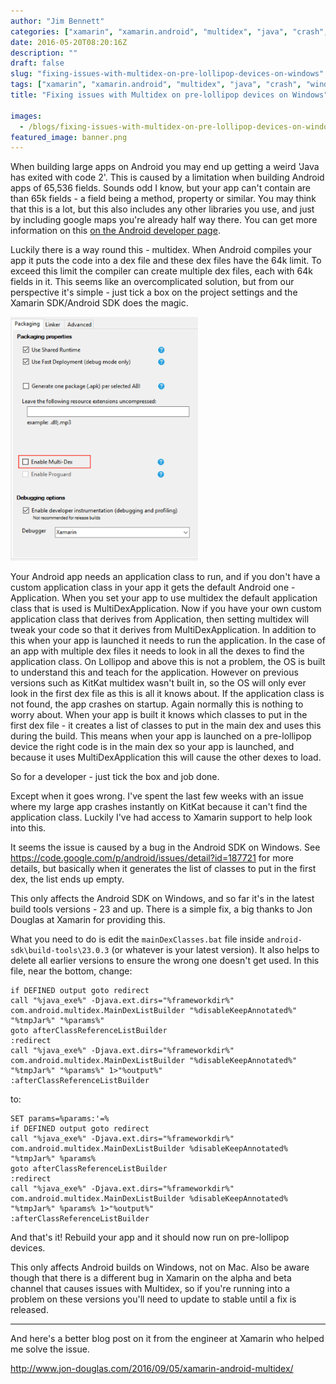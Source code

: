 ```yaml
---
author: "Jim Bennett"
categories: ["xamarin", "xamarin.android", "multidex", "java", "crash", "windows"]
date: 2016-05-20T08:20:16Z
description: ""
draft: false
slug: "fixing-issues-with-multidex-on-pre-lollipop-devices-on-windows"
tags: ["xamarin", "xamarin.android", "multidex", "java", "crash", "windows"]
title: "Fixing issues with Multidex on pre-lollipop devices on Windows"

images:
  - /blogs/fixing-issues-with-multidex-on-pre-lollipop-devices-on-windows/banner.png
featured_image: banner.png
---
```



When building large apps on Android you may end up getting a weird 'Java has exited with code 2'.  This is caused by a limitation when building Android apps of 65,536 fields.  Sounds odd I know, but your app can't contain are than 65k fields - a field being a method, property or similar.  You may think that this is a lot, but this also includes any other libraries you use, and just by including google maps you're already half way there.  You can get more information on this [on the Android developer page](https://developer.android.com/studio/build/multidex.html).

Luckily there is a way round this - multidex.  When Android compiles your app it puts the code into a dex file and these dex files have the 64k limit.  To exceed this limit the compiler can create multiple dex files, each with 64k fields in it.  This seems like an overcomplicated solution, but from our perspective it's simple - just tick a box on the project settings and the Xamarin SDK/Android SDK does the magic.

<div class="image-div" style="width: 300px;"> 
    
![](Screen-Shot-2016-05-20-at-19-38-58.png)
    
</div>

Your Android app needs an application class to run, and if you don't have a custom application class in your app it gets the default Android one - Application.  When you set your app to use multidex the default application class that is used is MultiDexApplication.  Now if you have your own custom application class that derives from Application, then setting multidex will tweak your code so that it derives from MultiDexApplication.
In addition to this when your app is launched it needs to run the application.  In the case of an app with multiple dex files it needs to look in all the dexes to find the application class.  On Lollipop and above this is not a problem, the OS is built to understand this and teach for the application.  However on previous versions such as KitKat multidex wasn't built in, so the OS will only ever look in the first dex file as this is all it knows about.  If the application class is not found, the app crashes on startup.
Again normally this is nothing to worry about. When your app is built it knows which classes to put in the first dex file - it creates a list of classes to put in the main dex and uses this during the build.  This means when your app is launched on a pre-lollipop device the right code is in the main dex so your app is launched, and because it uses MultiDexApplication this will cause the other dexes to load.

So for a developer - just tick the box and job done.

Except when it goes wrong.  I've spent the last few weeks with an issue where my large app crashes instantly on KitKat because it can't find the application class.
Luckily I've had access to Xamarin support to help look into this.

It seems the issue is caused by a bug in the Android SDK on Windows. See https://code.google.com/p/android/issues/detail?id=187721 for more details, but basically when it generates the list of classes to put in the first dex, the list ends up empty.

This only affects the Android SDK on Windows, and so far it's in the latest build tools versions - 23 and up.  There is a simple fix, a big thanks to Jon Douglas at Xamarin for providing this.

What you need to do is edit the `mainDexClasses.bat` file inside `android-sdk\build-tools\23.0.3` (or whatever is your latest version).  It also helps to delete all earlier versions to ensure the wrong one doesn't get used.  In this file, near the bottom, change:

```
if DEFINED output goto redirect
call "%java_exe%" -Djava.ext.dirs="%frameworkdir%" com.android.multidex.MainDexListBuilder "%disableKeepAnnotated%" "%tmpJar%" "%params%"
goto afterClassReferenceListBuilder
:redirect
call "%java_exe%" -Djava.ext.dirs="%frameworkdir%" com.android.multidex.MainDexListBuilder "%disableKeepAnnotated%" "%tmpJar%" "%params%" 1>"%output%"
:afterClassReferenceListBuilder
```

to:

```
SET params=%params:'=%
if DEFINED output goto redirect
call "%java_exe%" -Djava.ext.dirs="%frameworkdir%" com.android.multidex.MainDexListBuilder %disableKeepAnnotated% "%tmpJar%" %params%
goto afterClassReferenceListBuilder
:redirect
call "%java_exe%" -Djava.ext.dirs="%frameworkdir%" com.android.multidex.MainDexListBuilder %disableKeepAnnotated% "%tmpJar%" %params% 1>"%output%"
:afterClassReferenceListBuilder
```

And that's it!  Rebuild your app and it should now run on pre-lollipop devices.

This only affects Android builds on Windows, not on Mac.  Also be aware though that there is a different bug in Xamarin on the alpha and beta channel that causes issues with Multidex, so if you're running into a problem on these versions you'll need to update to stable until a fix is released.

<hr>

And here's a better blog post on it from the engineer at Xamarin who helped me solve the issue.

http://www.jon-douglas.com/2016/09/05/xamarin-android-multidex/

